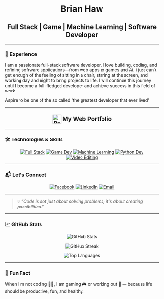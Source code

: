 <h1 align="center">Brian Haw</h1>
<h2 align="center">Full Stack | Game | Machine Learning | Software Developer</h2>

---

### 🚀 Experience

I am a passionate full-stack software developer. I love building, coding, and refining software applications—from web apps to games and AI. I just can’t get enough of the feeling of sitting in a chair, staring at the screen, and working day and night to bring projects to life. I will continue this journey until I become a full-fledged developer and achieve success in this field of work.

Aspire to be one of the so called 'the greatest developer that ever lived'

---

<h3 align="center" style="text-align: center;">
  <a href="https://brianshiroe.netlify.app" target="_blank" rel="noopener noreferrer" style="text-decoration:none; color:inherit;">
    <img src="https://cdn.jsdelivr.net/gh/devicons/devicon/icons/react/react-original.svg" alt="React Icon" width="30" style="vertical-align: middle;" />
    <span style="vertical-align: middle; font-size: 1.2rem; line-height: 1;">My Web Portfolio</span>
  </a>
</h3>

---

### 🛠 Technologies & Skills

<p align="center">
  <a href="https://github.com/BrianShiroe" target="_blank" rel="noopener noreferrer"><img alt="Full Stack" src="https://img.shields.io/badge/Full_Stack-💻-brightgreen?style=for-the-badge&logo=visual-studio-code" /></a> 
  <a href="https://github.com/BrianShiroe" target="_blank" rel="noopener noreferrer"><img alt="Game Dev" src="https://img.shields.io/badge/Game_Dev-🎮-blueviolet?style=for-the-badge&logo=unity" /></a>
  <a href="https://github.com/BrianShiroe" target="_blank" rel="noopener noreferrer"><img alt="Machine Learning" src="https://img.shields.io/badge/Machine_Learning-🤖-orange?style=for-the-badge&logo=tensorflow" /></a>
  <a href="https://github.com/BrianShiroe" target="_blank" rel="noopener noreferrer"><img alt="Python Dev" src="https://img.shields.io/badge/Python-🐍-yellow?style=for-the-badge&logo=python" /></a>
  <a href="https://github.com/BrianShiroe" target="_blank" rel="noopener noreferrer"><img alt="Video Editing" src="https://img.shields.io/badge/Video_Editing-🎬-red?style=for-the-badge" /></a>
</p>

---

### 📬 Let's Connect

<p align="center">
  <a href="https://facebook.com/brianshiroe" target="_blank" rel="noopener noreferrer"><img alt="Facebook" src="https://img.shields.io/badge/Facebook-1877F2?style=for-the-badge&logo=facebook&logoColor=white" /></a>
  <a href="https://linkedin.com/in/brianshiroe" target="_blank" rel="noopener noreferrer"><img alt="LinkedIn" src="https://img.shields.io/badge/LinkedIn-0A66C2?style=for-the-badge&logo=linkedin&logoColor=white" /></a>
  <a href="mailto:brianshiroe@gmail.com" target="_blank" rel="noopener noreferrer"><img alt="Email" src="https://img.shields.io/badge/Email-D14836?style=for-the-badge&logo=gmail&logoColor=white" /></a>
</p>

---

> 💡 <em>“Code is not just about solving problems; it's about creating possibilities.”</em>

---

### 📈 GitHub Stats

<p align="center">
  <img src="https://github-readme-stats.vercel.app/api?username=BrianShiroe&show_icons=true&theme=radical&count_private=true&hide=issues&include_all_commits=true" alt="GitHub Stats" />
</p>

<p align="center">
  <img src="https://github-readme-streak-stats.herokuapp.com?user=BrianShiroe&theme=radical&hide_border=true" alt="GitHub Streak" />
</p>

<p align="center">
  <img src="https://github-readme-stats.vercel.app/api/top-langs/?username=BrianShiroe&layout=compact&langs_count=10&theme=radical" alt="Top Languages" />
</p>

---

### 🎉 Fun Fact

When I'm not coding 🧑‍💻, I am gaming 🎮 or working out 💪 — because life should be productive, fun, and healthy.
